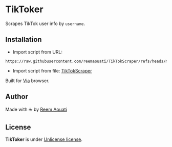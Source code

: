 # TikToker
Scrapes TikTok user info by `username`.

## Installation
- Import script from URL:
```
https://raw.githubusercontent.com/reemaouati/TikTokScraper/refs/heads/main/TikTokScraper.js
```

- Import script from file: [TikTokScraper](./TikTokScraper.js)

Built for [Via](https://viayoo.com/en/) browser.

## Author
Made with ☕ by [Reem Aouati](https://github.com/reemaouati)

## License
**TikToker** is under [ Unlicense license](LICENSE).
